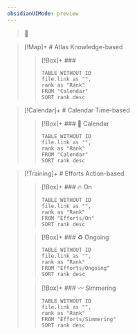 ```yaml
---
obsidianUIMode: preview
---
```

> 📖 

> [!Map]+ # Atlas
> Knowledge-based
> > [!Box]+ ### 
> > ``` dataview
> > TABLE WITHOUT ID
>  > file.link as "",
>  > rank as "Rank"
> > FROM "Calendar"
> > SORT rank desc
> > ```

> [!Calendar]+ # Calendar
> Time-based
> > [!Box]+ ### 📆 Calendar
> > ``` dataview
> > TABLE WITHOUT ID
>  > file.link as "",
>  > rank as "Rank"
> > FROM "Calendar"
> > SORT rank desc
> > ```

> [!Training]+ # Efforts
> Action-based
> > [!Box]+ ### 🔥 On
> > ``` dataview
> > TABLE WITHOUT ID
>  > file.link as "",
>  > rank as "Rank"
> > FROM "Efforts/On"
> > SORT rank desc
> > ```
> 
> > [!Box]+ ### ♻️ Ongoing
> > ``` dataview
> > TABLE WITHOUT ID
> > file.link as "",
> > rank as "Rank"
> > FROM "Efforts/Ongoing"
> > SORT rank desc
> > ```
> 
> > [!Box]+ ### 〰️ Simmering
> > ``` dataview
> > TABLE WITHOUT ID
> > file.link as "",
> > rank as "Rank"
> > FROM "Efforts/Simmering"
> > SORT rank desc
> > ```


